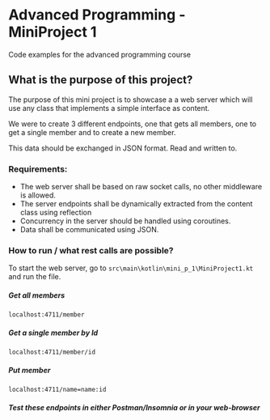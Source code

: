 # Advanced Programming - MiniProject 1
Code examples for the advanced programming course

## What is the purpose of this project?

The purpose of this mini project is to showcase a a web server which will use
any class that implements a simple interface as content.

We were to create 3 different endpoints, one that gets all members,
one to get a single member and to create a new member.

This data should be exchanged in JSON format. Read and written to.

### Requirements:

- The web server shall be based on raw socket calls, no other middleware is allowed.
- The server endpoints shall be dynamically extracted from the content class using reflection
- Concurrency in the server should be handled using coroutines.
- Data shall be communicated using JSON.

### How to run / what rest calls are possible?

To start the web server, go to ``src\main\kotlin\mini_p_1\MiniProject1.kt`` and run the file.

##### Get all members
``localhost:4711/member``

##### Get a single member by Id
``localhost:4711/member/id``

##### Put member
``localhost:4711/name=name:id``

##### Test these endpoints in either Postman/Insomnia or in your web-browser
